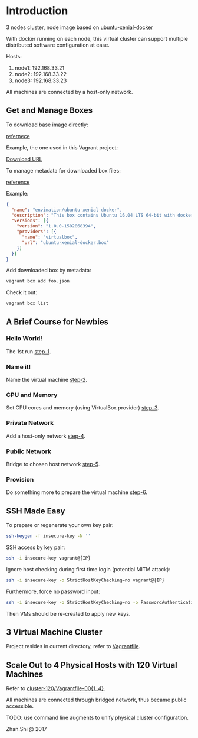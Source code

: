 # Introduction

3 nodes cluster, node image based on [ubuntu-xenial-docker](https://app.vagrantup.com/envimation/boxes/ubuntu-xenial-docker)

With docker running on each node, this virtual cluster can support multiple distributed software configuration at ease.

Hosts:

1. node1: 192.168.33.21
2. node2: 192.168.33.22
3. node3: 192.168.33.23

All machines are connected by a host-only network.

## Get and Manage Boxes

To download base image directly:

[refernece](https://stackoverflow.com/questions/24958110/download-vagrant-box-from-vagrantcloud-com)

Example, the one used in this Vagrant project:

[Download URL](https://app.vagrantup.com/envimation/boxes/ubuntu-xenial-docker/versions/1.0.0-1502068394/providers/virtualbox.box)

To manage metadata for downloaded box files:

[reference](https://stackoverflow.com/questions/32607741/vagrant-setup-virtualbox-name-with-box-version-from-json-file)

Example:

```json
{
  "name": "envimation/ubuntu-xenial-docker",
  "description": "This box contains Ubuntu 16.04 LTS 64-bit with docker.",
  "versions": [{
    "version": "1.0.0-1502068394",
    "providers": [{
      "name": "virtualbox",
      "url": "ubuntu-xenial-docker.box"
    }]
  }]
}
```

Add downloaded box by metadata:

```bash
vagrant box add foo.json
```

Check it out:

```bash
vagrant box list
```

## A Brief Course for Newbies

### Hello World!

The 1st run [step-1](course/step-1/README.md).

### Name it!

Name the virtual machine [step-2](course/step-2/README.md).

### CPU and Memory

Set CPU cores and memory (using VirtualBox provider) [step-3](course/step-3/README.md).

### Private Network

Add a host-only network [step-4](course/step-4/README.md).

### Public Network

Bridge to chosen host network [step-5](course/step-5/README.md).

### Provision

Do something more to prepare the virtual machine [step-6](course/step-6/README.md).

## SSH Made Easy

To prepare or regenerate your own key pair:

```bash
ssh-keygen -f insecure-key -N ''
```

SSH access by key pair:

```bash
ssh -i insecure-key vagrant@{IP}
```

Ignore host checking during first time login (potential MITM attack):

```bash
ssh -i insecure-key -o StrictHostKeyChecking=no vagrant@{IP}
```

Furthermore, force no password input:

```bash
ssh -i insecure-key -o StrictHostKeyChecking=no -o PasswordAuthentication=no vagrant@{IP}
```

Then VMs should be re-created to apply new keys.

## 3 Virtual Machine Cluster

Project resides in current directory, refer to [Vagrantfile](./Vagrantfile).

## Scale Out to 4 Physical Hosts with 120 Virtual Machines

Refer to [cluster-120/Vagrantfile-00{1..4}](cluster-120/).

All machines are connected through bridged network, thus became public accessible.

TODO: use command line augments to unify physical cluster configuration.

Zhan.Shi @ 2017

